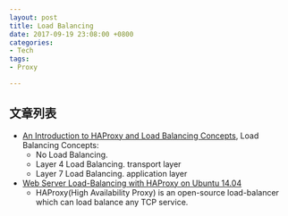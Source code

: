 ```yaml
---
layout: post
title: Load Balancing
date: 2017-09-19 23:08:00 +0800
categories:
- Tech
tags:
- Proxy

---
```



## 文章列表

- [An Introduction to HAProxy and Load Balancing Concepts](https://www.digitalocean.com/community/tutorials/an-introduction-to-haproxy-and-load-balancing-concepts), Load Balancing Concepts:
	- No Load Balancing. 
	- Layer 4 Load Balancing. transport layer
	- Layer 7 Load Balancing. application layer
- [Web Server Load-Balancing with HAProxy on Ubuntu 14.04](https://www.howtoforge.com/tutorial/ubuntu-load-balancer-haproxy/)
	- HAProxy(High Availability Proxy) is an open-source load-balancer which can load balance any TCP service.

